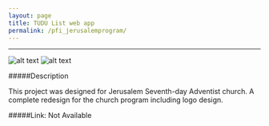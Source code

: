 ```yaml
---
layout: page
title: TUDU List web app
permalink: /pfi_jerusalemprogram/
---
```



---

![alt text](https://scontent-a-iad.xx.fbcdn.net/hphotos-xpf1/v/t1.0-9/1939653_1439983862905737_1209739354_n.jpg?oh=cd566605791d3a738d17ecda5bb5ed81&oe=5550EC69 "jerusalem cover page 1")
![alt text](https://scontent-b-iad.xx.fbcdn.net/hphotos-xpf1/v/t1.0-9/1959296_1439983846239072_154036791_n.jpg?oh=5a98397671d5c1c9ee05b2aba2b44e8f&oe=55602F4F  "jerusalem cover page 2")


#####Description

This project was designed for Jerusalem Seventh-day Adventist church. A complete redesign for the church program including logo design.

#####Link: Not Available



